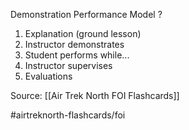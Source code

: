 Demonstration Performance Model
?
1. Explanation (ground lesson)
2. Instructor demonstrates
3. Student performs while...
4. Instructor supervises
5. Evaluations 
<!--SR:!2022-10-04,1,230-->


Source: [[Air Trek North FOI Flashcards]]

#airtreknorth-flashcards/foi